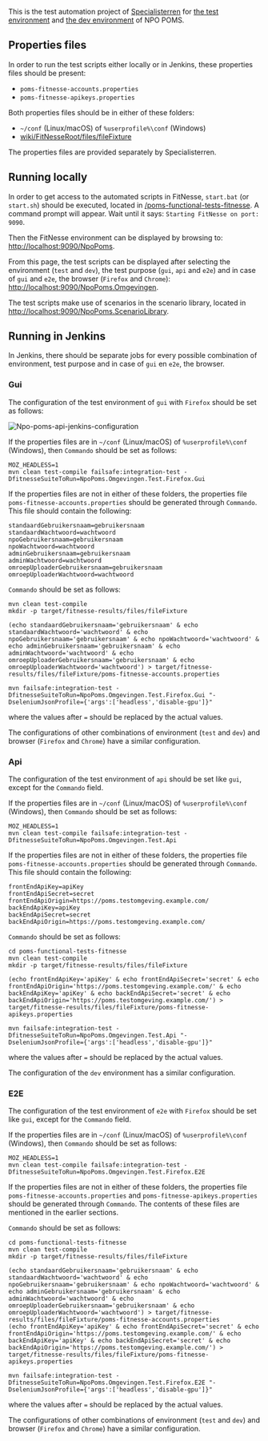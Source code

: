 This is the test automation project of [Specialisterren](https://www.specialisterren.nl/) for [the test environment](https://poms-test.omroep.nl/) and [the dev environment](https://poms-dev.omroep.nl/) of NPO POMS.

## Properties files

In order to run the test scripts either locally or in Jenkins, these properties files should be present:

  * `poms-fitnesse-accounts.properties`
  * `poms-fitnesse-apikeys.properties`

Both properties files should be in either of these folders:  

  * `~/conf` (Linux/macOS) of `%userprofile%\conf` (Windows)
  * [wiki/FitNesseRoot/files/fileFixture](wiki/FitNesseRoot/files/fileFixture)

The properties files are provided separately by Specialisterren.

## Running locally

In order to get access to the automated scripts in FitNesse, `start.bat` (or `start.sh`) should be executed, located in [/poms-functional-tests-fitnesse](/poms-functional-tests-fitnesse). A command prompt will appear. Wait until it says: `Starting FitNesse on port: 9090`. 

Then the FitNesse environment can be displayed by browsing to: [http://localhost:9090/NpoPoms](http://localhost:9090/NpoPoms).

From this page, the test scripts can be displayed after selecting the environment (`test` and `dev`), the test purpose (`gui`, `api` and `e2e`) and in case of `gui` and `e2e`, the browser (`Firefox` and `Chrome`): [http://localhost:9090/NpoPoms.Omgevingen](http://localhost:9090/NpoPoms.Omgevingen).

The test scripts make use of scenarios in the scenario library, located in [http://localhost:9090/NpoPoms.ScenarioLibrary](http://localhost:9090/NpoPoms.ScenarioLibrary).

## Running in Jenkins

In Jenkins, there should be separate jobs for every possible combination of environment, test purpose and in case of `gui` en `e2e`, the browser.

### Gui

The configuration of the test environment of `gui` with `Firefox` should be set as follows:

![Npo-poms-api-jenkins-configuration](wiki/FitNesseRoot/files/images/Npo-poms-gui-jenkins-configuration.png)

If the properties files are in `~/conf` (Linux/macOS) of `%userprofile%\conf` (Windows), then `Commando` should be set as follows:
```
MOZ_HEADLESS=1
mvn clean test-compile failsafe:integration-test -DfitnesseSuiteToRun=NpoPoms.Omgevingen.Test.Firefox.Gui
```

If the properties files are not in either of these folders, the properties file `poms-fitnesse-accounts.properties` should be generated through `Commando`. This file should contain the following:
```
standaardGebruikersnaam=gebruikersnaam
standaardWachtwoord=wachtwoord
npoGebruikersnaam=gebruikersnaam
npoWachtwoord=wachtwoord
adminGebruikersnaam=gebruikersnaam
adminWachtwoord=wachtwoord
omroepUploaderGebruikersnaam=gebruikersnaam
omroepUploaderWachtwoord=wachtwoord
```

`Commando` should be set as follows:
```
mvn clean test-compile
mkdir -p target/fitnesse-results/files/fileFixture

(echo standaardGebruikersnaam='gebruikersnaam' & echo standaardWachtwoord='wachtwoord' & echo npoGebruikersnaam='gebruikersnaam' & echo npoWachtwoord='wachtwoord' & echo adminGebruikersnaam='gebruikersnaam' & echo adminWachtwoord='wachtwoord' & echo omroepUploaderGebruikersnaam='gebruikersnaam' & echo omroepUploaderWachtwoord='wachtwoord') > target/fitnesse-results/files/fileFixture/poms-fitnesse-accounts.properties

mvn failsafe:integration-test -DfitnesseSuiteToRun=NpoPoms.Omgevingen.Test.Firefox.Gui "-DseleniumJsonProfile={'args':['headless','disable-gpu']}"
```

where the values after `=` should be replaced by the actual values.

The configurations of other combinations of environment (`test` and `dev`) and browser (`Firefox` and `Chrome`) have a similar configuration.

### Api

The configuration of the test environment of `api` should be set like `gui`, except for the `Commando` field.

If the properties files are in `~/conf` (Linux/macOS) of `%userprofile%\conf` (Windows), then `Commando` should be set as follows:
```
MOZ_HEADLESS=1
mvn clean test-compile failsafe:integration-test -DfitnesseSuiteToRun=NpoPoms.Omgevingen.Test.Api
```

If the properties files are not in either of these folders, the properties file `poms-fitnesse-accounts.properties` should be generated through `Commando`. This file should contain the following:
```
frontEndApiKey=apiKey
frontEndApiSecret=secret
frontEndApiOrigin=https://poms.testomgeving.example.com/
backEndApiKey=apiKey
backEndApiSecret=secret
backEndApiOrigin=https://poms.testomgeving.example.com/
```

`Commando` should be set as follows:
```
cd poms-functional-tests-fitnesse
mvn clean test-compile
mkdir -p target/fitnesse-results/files/fileFixture

(echo frontEndApiKey='apiKey' & echo frontEndApiSecret='secret' & echo frontEndApiOrigin='https://poms.testomgeving.example.com/' & echo backEndApiKey='apiKey' & echo backEndApiSecret='secret' & echo backEndApiOrigin='https://poms.testomgeving.example.com/') > target/fitnesse-results/files/fileFixture/poms-fitnesse-apikeys.properties

mvn failsafe:integration-test -DfitnesseSuiteToRun=NpoPoms.Omgevingen.Test.Api "-DseleniumJsonProfile={'args':['headless','disable-gpu']}"
```

where the values after `=` should be replaced by the actual values.

The configuration of the `dev` environment has a similar configuration.

### E2E

The configuration of the test environment of `e2e` with `Firefox` should be set like `gui`, except for the `Commando` field.

If the properties files are in `~/conf` (Linux/macOS) of `%userprofile%\conf` (Windows), then `Commando` should be set as follows:
```
MOZ_HEADLESS=1
mvn clean test-compile failsafe:integration-test -DfitnesseSuiteToRun=NpoPoms.Omgevingen.Test.Firefox.E2E
```

If the properties files are not in either of these folders, the properties file `poms-fitnesse-accounts.properties` and `poms-fitnesse-apikeys.properties` should be generated through `Commando`. The contents of these files are mentioned in the earlier sections.

`Commando` should be set as follows:
```
cd poms-functional-tests-fitnesse
mvn clean test-compile
mkdir -p target/fitnesse-results/files/fileFixture

(echo standaardGebruikersnaam='gebruikersnaam' & echo standaardWachtwoord='wachtwoord' & echo npoGebruikersnaam='gebruikersnaam' & echo npoWachtwoord='wachtwoord' & echo adminGebruikersnaam='gebruikersnaam' & echo adminWachtwoord='wachtwoord' & echo omroepUploaderGebruikersnaam='gebruikersnaam' & echo omroepUploaderWachtwoord='wachtwoord') > target/fitnesse-results/files/fileFixture/poms-fitnesse-accounts.properties
(echo frontEndApiKey='apiKey' & echo frontEndApiSecret='secret' & echo frontEndApiOrigin='https://poms.testomgeving.example.com/' & echo backEndApiKey='apiKey' & echo backEndApiSecret='secret' & echo backEndApiOrigin='https://poms.testomgeving.example.com/') > target/fitnesse-results/files/fileFixture/poms-fitnesse-apikeys.properties

mvn failsafe:integration-test -DfitnesseSuiteToRun=NpoPoms.Omgevingen.Test.Firefox.E2E "-DseleniumJsonProfile={'args':['headless','disable-gpu']}"
```
where the values after `=` should be replaced by the actual values.

The configurations of other combinations of environment (`test` and `dev`) and browser (`Firefox` and `Chrome`) have a similar configuration.
